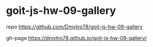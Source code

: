 # goit-js-hw-09-gallery

repo https://github.com/Dmytro78/goit-js-hw-09-gallery

gh-page https://dmytro78.github.io/goit-js-hw-09-gallery/
